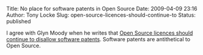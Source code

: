 Title: No place for software patents in Open Source
Date: 2009-04-09 23:16
Author: Tony Locke
Slug: open-source-licences-should-continue-to
Status: published

I agree with Glyn Moody when he writes that [Open Source licences should continue to disallow software patents](http://www.linuxjournal.com/content/should-open-source-licence-ever-be-patent-agnostic). Software patents are antithetical to Open Source.
